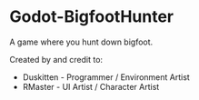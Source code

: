 # Godot-BigfootHunter
A game where you hunt down bigfoot.

Created by and credit to:

- Duskitten - Programmer / Environment Artist
- RMaster - UI Artist / Character Artist
